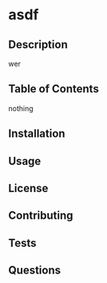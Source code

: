 # asdf

## Description

wer

## Table of Contents

nothing

## Installation

<installation>

## Usage

<usage>

## License

<license>

## Contributing

<contributing>

## Tests

<test>

## Questions

<question>